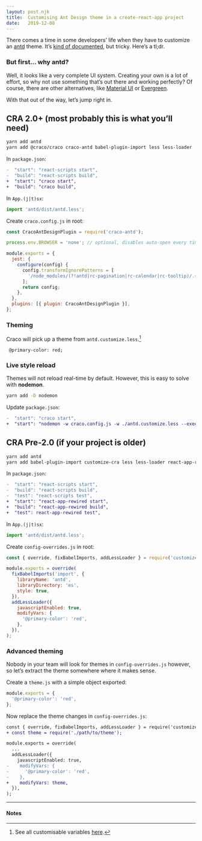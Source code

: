 ```yaml
---
layout: post.njk
title:  Customising Ant Design theme in a create-react-app project
date:   2019-12-08
---
```


There comes a time in some developers’ life when they have to customize an [antd](https://ant.design) theme. It’s [kind of documented](https://ant.design/docs/react/customize-theme), but tricky. Here’s a tl;dr.

### But first… why antd?
Well, it looks like a very complete UI system. Creating your own is a lot of effort, so why not use something that’s out there and working perfectly? Of course, there are other alternatives, like [Material UI](https://material-ui.com/) or [Evergreen](https://evergreen.segment.com/).

With that out of the way, let’s jump right in.

## CRA 2.0+ (most probably this is what you’ll need)

```sh
yarn add antd
yarn add @craco/craco craco-antd babel-plugin-import less less-loader
```

In `package.json`:
```diff
-  "start": "react-scripts start",
-  "build": "react-scripts build",
+  "start": "craco start",
+  "build": "craco build",
```

In `App.(j|t)sx`:
```js
import 'antd/dist/antd.less';
```

Create `craco.config.js` in root:
```js
const CracoAntDesignPlugin = require('craco-antd');

process.env.BROWSER = 'none'; // optional, disables auto-open every time you restart

module.exports = {
  jest: {
    configure(config) {
      config.transformIgnorePatterns = [
        '/node_modules/(?!antd|rc-pagination|rc-calendar|rc-tooltip)/.+\\.js$',
      ];
      return config;
    },
  },
  plugins: [{ plugin: CracoAntDesignPlugin }],
};
```

### Theming
Craco will pick up a theme from `antd.customize.less`.[^1]
```less
 @primary-color: red;
```

### Live style reload
Themes will not reload real-time by default. However, this is easy to solve with **nodemon**.
```sh
yarn add -D nodemon
```

Update `package.json`:
```diff
-  "start": "craco start",
+  "start": "nodemon -w craco.config.js -w ./antd.customize.less --exec 'craco start'",
```

## CRA Pre-2.0 (if your project is older)

```sh
yarn add antd
yarn add babel-plugin-import customize-cra less less-loader react-app-rewired
```

In `package.json`:
```diff
-  "start": "react-scripts start",
-  "build": "react-scripts build",
-  "test": "react-scripts test",
+  "start": "react-app-rewired start",
+  "build": "react-app-rewired build",
+  "test": react-app-rewired test",
```

In `App.(j|t)sx`:
```js
import 'antd/dist/antd.less';
```

Create `config-overrides.js` in root:
```js
const { override, fixBabelImports, addLessLoader } = require('customize-cra');

module.exports = override(
  fixBabelImports('import', {
    libraryName: 'antd',
    libraryDirectory: 'es',
    style: true,
  }),
  addLessLoader({
    javascriptEnabled: true,
    modifyVars: {
      '@primary-color': 'red',
    },
  }),
);
```

### Advanced theming
Nobody in your team will look for themes in `config-overrides.js` however, so let’s extract the theme somewhere where it makes sense.

Create a `theme.js` with a simple object exported:
```js
module.exports = {
  '@primary-color': 'red',
};
```

Now replace the theme changes in `config-overrides.js`:
```diff
const { override, fixBabelImports, addLessLoader } = require('customize-cra');
+ const theme = require('./path/to/theme');

module.exports = override(
  ...
  addLessLoader({
    javascriptEnabled: true,
-    modifyVars: {
-      '@primary-color': 'red',
-    },
+    modifyVars: theme,
  }),
);
```

---
#### Notes

[^1]: See all customisable variables [here](https://github.com/ant-design/ant-design/blob/master/components/style/themes/default.less).
